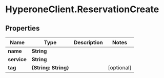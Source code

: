 # HyperoneClient.ReservationCreate

## Properties

Name | Type | Description | Notes
------------ | ------------- | ------------- | -------------
**name** | **String** |  | 
**service** | **String** |  | 
**tag** | **{String: String}** |  | [optional] 


